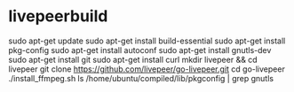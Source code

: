 # livepeerbuild

sudo apt-get update
sudo apt-get install build-essential 
sudo apt-get install pkg-config
sudo apt-get install autoconf
sudo apt-get install gnutls-dev
sudo apt-get install git
sudo apt-get install curl
mkdir livepeer && cd livepeer
git clone https://github.com/livepeer/go-livepeer.git
cd go-livepeer
./install_ffmpeg.sh 
ls /home/ubuntu/compiled/lib/pkgconfig | grep gnutls
